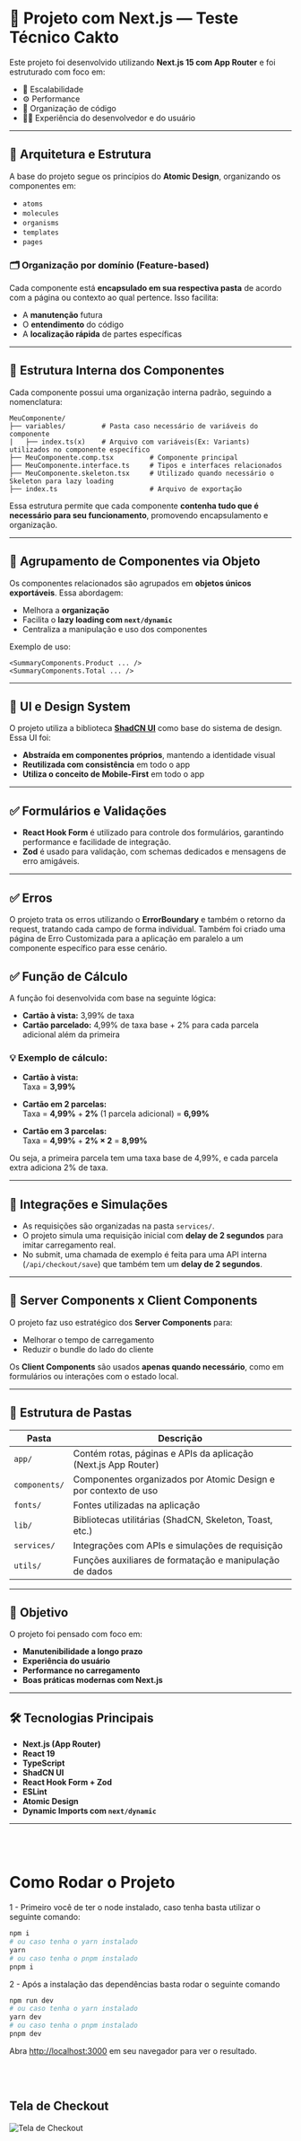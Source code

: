 # 🧪 Projeto com Next.js — Teste Técnico Cakto

Este projeto foi desenvolvido utilizando **Next.js 15 com App Router** e foi estruturado com foco em:

- 🧱 Escalabilidade
- ⚙️ Performance
- 🧼 Organização de código
- 🧑‍💻 Experiência do desenvolvedor e do usuário

---

## 📐 Arquitetura e Estrutura

A base do projeto segue os princípios do **Atomic Design**, organizando os componentes em:

- `atoms`
- `molecules`
- `organisms`
- `templates`
- `pages`

### 🗂️ Organização por domínio (Feature-based)

Cada componente está **encapsulado em sua respectiva pasta** de acordo com a página ou contexto ao qual pertence. Isso facilita:

- A **manutenção** futura
- O **entendimento** do código
- A **localização rápida** de partes específicas

---

## 🔧 Estrutura Interna dos Componentes

Cada componente possui uma organização interna padrão, seguindo a nomenclatura:

```
MeuComponente/
├── variables/         # Pasta caso necessário de variáveis do componente
|   ├── index.ts(x)    # Arquivo com variáveis(Ex: Variants) utilizados no componente específico
├── MeuComponente.comp.tsx         # Componente principal
├── MeuComponente.interface.ts     # Tipos e interfaces relacionados
├── MeuComponente.skeleton.tsx     # Utilizado quando necessário o Skeleton para lazy loading
├── index.ts                       # Arquivo de exportação
```

Essa estrutura permite que cada componente **contenha tudo que é necessário para seu funcionamento**, promovendo encapsulamento e organização.

---

## 🧩 Agrupamento de Componentes via Objeto

Os componentes relacionados são agrupados em **objetos únicos exportáveis**. Essa abordagem:

- Melhora a **organização**
- Facilita o **lazy loading com `next/dynamic`**
- Centraliza a manipulação e uso dos componentes

Exemplo de uso:

```tsx
<SummaryComponents.Product ... />
<SummaryComponents.Total ... />
```

---

## 💅 UI e Design System

O projeto utiliza a biblioteca **[ShadCN UI](https://ui.shadcn.dev/)** como base do sistema de design. Essa UI foi:

- **Abstraída em componentes próprios**, mantendo a identidade visual
- **Reutilizada com consistência** em todo o app
- **Utiliza o conceito de Mobile-First** em todo o app

---

## ✅ Formulários e Validações

- **React Hook Form** é utilizado para controle dos formulários, garantindo performance e facilidade de integração.
- **Zod** é usado para validação, com schemas dedicados e mensagens de erro amigáveis.

---

## ✅ Erros

O projeto trata os erros utilizando o **ErrorBoundary** e também o retorno da request, tratando cada campo de forma individual. Também foi criado uma página de Erro Customizada para a aplicação em paralelo a um componente específico para esse cenário.

## ✅ Função de Cálculo

A função foi desenvolvida com base na seguinte lógica:

- **Cartão à vista:** 3,99% de taxa
- **Cartão parcelado:** 4,99% de taxa base + 2% para cada parcela adicional além da primeira

### 💡 Exemplo de cálculo:

- **Cartão à vista:**  
  Taxa = **3,99%**

- **Cartão em 2 parcelas:**  
  Taxa = **4,99%** + **2%** (1 parcela adicional) = **6,99%**

- **Cartão em 3 parcelas:**  
  Taxa = **4,99%** + **2% × 2** = **8,99%**

Ou seja, a primeira parcela tem uma taxa base de 4,99%, e cada parcela extra adiciona 2% de taxa.

---

## 🔌 Integrações e Simulações

- As requisições são organizadas na pasta `services/`.
- O projeto simula uma requisição inicial com **delay de 2 segundos** para imitar carregamento real.
- No submit, uma chamada de exemplo é feita para uma API interna (`/api/checkout/save`) que também tem um **delay de 2 segundos**.

---

## 🧠 Server Components x Client Components

O projeto faz uso estratégico dos **Server Components** para:

- Melhorar o tempo de carregamento
- Reduzir o bundle do lado do cliente

Os **Client Components** são usados **apenas quando necessário**, como em formulários ou interações com o estado local.

---

## 📁 Estrutura de Pastas

| Pasta         | Descrição                                                       |
| ------------- | --------------------------------------------------------------- |
| `app/`        | Contém rotas, páginas e APIs da aplicação (Next.js App Router)  |
| `components/` | Componentes organizados por Atomic Design e por contexto de uso |
| `fonts/`      | Fontes utilizadas na aplicação                                  |
| `lib/`        | Bibliotecas utilitárias (ShadCN, Skeleton, Toast, etc.)         |
| `services/`   | Integrações com APIs e simulações de requisição                 |
| `utils/`      | Funções auxiliares de formatação e manipulação de dados         |

---

## 🎯 Objetivo

O projeto foi pensado com foco em:

- **Manutenibilidade a longo prazo**
- **Experiência do usuário**
- **Performance no carregamento**
- **Boas práticas modernas com Next.js**

---

## 🛠️ Tecnologias Principais

- **Next.js (App Router)**
- **React 19**
- **TypeScript**
- **ShadCN UI**
- **React Hook Form + Zod**
- **ESLint**
- **Atomic Design**
- **Dynamic Imports com `next/dynamic`**

---

<br><br>

# Como Rodar o Projeto

1 - Primeiro você de ter o node instalado, caso tenha basta utilizar o seguinte comando:

```bash
npm i
# ou caso tenha o yarn instalado
yarn
# ou caso tenha o pnpm instalado
pnpm i
```

2 - Após a instalação das dependências basta rodar o seguinte comando

```bash
npm run dev
# ou caso tenha o yarn instalado
yarn dev
# ou caso tenha o pnpm instalado
pnpm dev
```

Abra [http://localhost:3000](http://localhost:3000) em seu navegador para ver o resultado.

<br></br>

## Tela de Checkout

![Tela de Checkout](./public/markedown/image.png)
